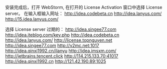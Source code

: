 安装完成后，打开 WebStorm,
在打开的 License Activation 窗口中选择 License server。
在输入框输入网址： http://idea.codebeta.cn 
http://idea.lanyus.com/ http://15.idea.lanyus.com/ 

选择 License server 
过期的：
 http://idea.singee77.com
http://idea.iteblog.com/key.php
http://idea.codebeta.cn
http://idea.lanyus.com/
http://license.topnguyen.net
http://idea.singee77.com
http://v2mc.net:1017
http://idea.qinxi1992.cn/ilanyu
http://idea.imsxm.com/
http://jetbrains.tencent.click
http://114.215.133.70:41017
http://idea.qinxi1992.cn
http://121.42.190.89:1025
